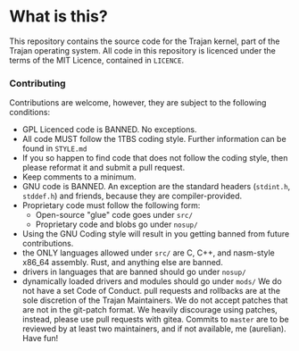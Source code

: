 # What is this?
This repository contains the source code for the Trajan kernel, part of the Trajan operating system.
All code in this repository is licenced under the terms of the MIT Licence, contained in ``LICENCE``.
### Contributing
Contributions are welcome, however, they are subject to the following conditions:
- GPL Licenced code is BANNED. No exceptions.
- All code MUST follow the 1TBS coding style. Further information can be found in ``STYLE.md``
- If you so happen to find code that does not follow the coding style, then please reformat it and submit a pull request.
- Keep comments to a minimum.
- GNU code is BANNED. An exception are the standard headers (``stdint.h``, ``stddef.h``) and friends, because they are compiler-provided.
- Proprietary code must follow the following form:
    - Open-source "glue" code goes under ``src/``
    - Proprietary code and blobs go under ``nosup/``
- Using the GNU Coding style will result in you getting banned from future contributions.
- the ONLY languages allowed under ``src/`` are C, C++, and nasm-style x86_64 assembly. Rust, and anything else are banned. 
- drivers in languages that are banned should go under ``nosup/``
- dynamically loaded drivers and modules should go under ``mods/``
We do not have a set Code of Conduct. pull requests and rollbacks are at the sole discretion of the Trajan Maintainers.
We do not accept patches that are not in the git-patch format. We heavily discourage using patches, instead, please use pull requests with gitea.
Commits to ``master`` are to be reviewed by at least two maintainers, and if not available, me (aurelian).
Have fun!
